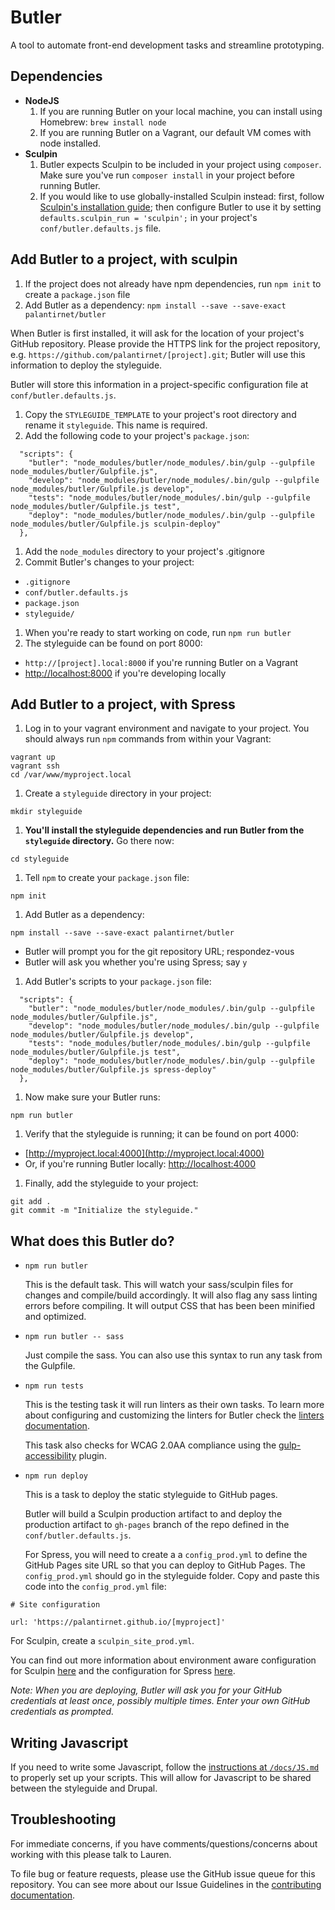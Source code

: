 # Butler

A tool to automate front-end development tasks and streamline prototyping.

## Dependencies

* **NodeJS**
  1. If you are running Butler on your local machine, you can install using Homebrew: `brew install node`
  1. If you are running Butler on a Vagrant, our default VM comes with node installed.
* **Sculpin**
  1. Butler expects Sculpin to be included in your project using `composer`. Make sure you've run `composer install` in your project before running Butler.
  1. If you would like to use globally-installed Sculpin instead: first, follow [Sculpin's installation guide](https://sculpin.io/getstarted/); then configure Butler to use it by setting `defaults.sculpin_run = 'sculpin';` in your project's `conf/butler.defaults.js` file.

## Add Butler to a project, with sculpin

1. If the project does not already have npm dependencies, run `npm init` to create a `package.json` file
1. Add Butler as a dependency: `npm install --save --save-exact palantirnet/butler`

  When Butler is first installed, it will ask for the location of your project's GitHub repository. Please provide the HTTPS link for the project repository, e.g. `https://github.com/palantirnet/[project].git`; Butler will use this information to deploy the styleguide.

  Butler will store this information in a project-specific configuration file at `conf/butler.defaults.js`.

1. Copy the `STYLEGUIDE_TEMPLATE` to your project's root directory and rename it `styleguide`. This name is required.
1. Add the following code to your project's `package.json`:

  ````
    "scripts": {
      "butler": "node_modules/butler/node_modules/.bin/gulp --gulpfile node_modules/butler/Gulpfile.js",
      "develop": "node_modules/butler/node_modules/.bin/gulp --gulpfile node_modules/butler/Gulpfile.js develop",
      "tests": "node_modules/butler/node_modules/.bin/gulp --gulpfile node_modules/butler/Gulpfile.js test",
      "deploy": "node_modules/butler/node_modules/.bin/gulp --gulpfile node_modules/butler/Gulpfile.js sculpin-deploy"
    },
  ````
1. Add the `node_modules` directory to your project's .gitignore
1. Commit Butler's changes to your project:
  * `.gitignore`
  * `conf/butler.defaults.js`
  * `package.json`
  * `styleguide/`
1. When you're ready to start working on code, run `npm run butler`
1. The styleguide can be found on port 8000:
  * `http://[project].local:8000` if you're running Butler on a Vagrant
  * [http://localhost:8000](http://localhost:8000) if you're developing locally

## Add Butler to a project, with Spress

1. Log in to your vagrant environment and navigate to your project. You should always run `npm` commands from within your Vagrant:

  ```
vagrant up
vagrant ssh
cd /var/www/myproject.local
```
1. Create a `styleguide` directory in your project:

  ```
mkdir styleguide
```
1. **You'll install the styleguide dependencies and run Butler from the `styleguide` directory.** Go there now:

  ```
cd styleguide
```
1. Tell `npm` to create your `package.json` file:

  ```
npm init
```
1. Add Butler as a dependency:

  ```
npm install --save --save-exact palantirnet/butler
```
  * Butler will prompt you for the git repository URL; respondez-vous
  * Butler will ask you whether you're using Spress; say `y`
1. Add Butler's scripts to your `package.json` file:

  ````
    "scripts": {
      "butler": "node_modules/butler/node_modules/.bin/gulp --gulpfile node_modules/butler/Gulpfile.js",
      "develop": "node_modules/butler/node_modules/.bin/gulp --gulpfile node_modules/butler/Gulpfile.js develop",
      "tests": "node_modules/butler/node_modules/.bin/gulp --gulpfile node_modules/butler/Gulpfile.js test",
      "deploy": "node_modules/butler/node_modules/.bin/gulp --gulpfile node_modules/butler/Gulpfile.js spress-deploy"
    },
`````
1. Now make sure your Butler runs:

  ```
npm run butler
```
1. Verify that the styleguide is running; it can be found on port 4000:
  * [http://myproject.local:4000](http://myproject.local:4000)
  * Or, if you're running Butler locally: [http://localhost:4000](http://localhost:4000)
1. Finally, add the styleguide to your project:

  ```
git add .
git commit -m "Initialize the styleguide."
```

## What does this Butler do?

* `npm run butler`

  This is the default task. This will watch your sass/sculpin files for changes and compile/build accordingly. It will also flag any sass linting errors before compiling. It will output CSS that has been been minified and optimized.

* `npm run butler -- sass`

  Just compile the sass. You can also use this syntax to run any task from the Gulpfile.

* `npm run tests`

  This is the testing task it will run linters as their own tasks. To learn more about configuring and customizing the linters for Butler check the [linters documentation](/docs/LINTERS.md).

  This task also checks for WCAG 2.0AA compliance using the [gulp-accessibility](https://github.com/yargalot/gulp-accessibility) plugin.

* `npm run deploy`

  This is a task to deploy the static styleguide to GitHub pages.

  Butler will build a Sculpin production artifact to and deploy the production artifact to `gh-pages` branch of the repo defined in the `conf/butler.defaults.js`. 

  For Spress, you will need to create a a `config_prod.yml` to define the GitHub Pages site URL so that you can deploy to GitHub Pages. The `config_prod.yml` should go in the styleguide folder. Copy and paste this code into the `config_prod.yml` file:

```
# Site configuration

url: 'https://palantirnet.github.io/[myproject]'
``` 

  For Sculpin, create a `sculpin_site_prod.yml`.

  You can find out more information about environment aware configuration for Sculpin [here](https://sculpin.io/documentation/configuration/) and the configuration for Spress [here](http://spress.yosymfony.com/docs/configuration/).

  *Note: When you are deploying, Butler will ask you for your GitHub credentials at least once, possibly multiple times. Enter your own GitHub credentials as prompted.*

## Writing Javascript
If you need to write some Javascript, follow the [instructions at `/docs/JS.md`](https://github.com/palantirnet/butler/blob/drupal-attach-behaviors/docs/JS.md) to properly set up your scripts. This will allow for Javascript to be shared between the styleguide and Drupal.

## Troubleshooting

For immediate concerns, if you have comments/questions/concerns about working with this please talk to Lauren.

To file bug or feature requests, please use the GitHub issue queue for this repository. You can see more about our Issue Guidelines in the [contributing documentation](/docs/CONTRIBUTING.md).
